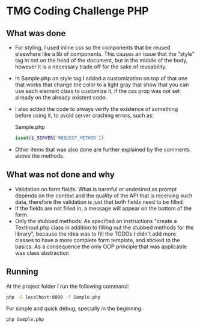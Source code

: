 # TMG Coding Challenge PHP

## What was done

- For styling, I used inline css so the components that be reused elsewhere like a lib of components. This causes an issue that the "style" tag in not on the head of the document, but in the middle of the body, however it is a necessary trade off for the sake of reusability.
- In Sample.php on style tag I added a customization on top of that one that works that change the color to a light gray that show that you can use each element class to customize it, if the css prop was not set already on the already existent code.
- I also added the code to always verify the existence of something before using it, to avoid server crashing errors, such as:

  Sample.php

  ```php
  isset($_SERVER['REQUEST_METHOD'])
  ```

- Other items that was also done are further explained by the comments above the methods.

## What was not done and why

- Validation on form fields. What is harmful or undesired as prompt depends on the context and the quality of the API that is receiving such data, therefore the validation is just that both fields need to be filled.
- If the fields are not filled in, a message will appear on the bottom of the form.
- Only the stubbed methods: As specified on instructions "create a TextInput.php class in addition to filling out the stubbed methods for the library", because the idea was to fill the TODOs I didn't add more classes to have a more complete form template, and sticked to the basics. As a consequence the only OOP principle that was applicable was class abstraction

## Running

At the project folder I run the following command:

```sh
php -S localhost:8000 -f Sample.php
```

For simple and quick debug, specially in the beginning:

```sh
php Sample.php
```
